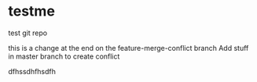 # testme
test git repo

this is a change at the end on the feature-merge-conflict branch
Add stuff in master branch to create conflict

dfhssdhfhsdfh
